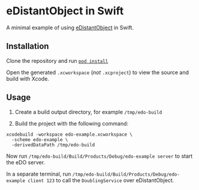 # eDistantObject in Swift

A minimal example of using [eDistantObject](https://github.com/google/eDistantObject) in Swift.

## Installation

Clone the repository and run [`pod install`](https://guides.cocoapods.org/using/getting-started.html)

Open the generated `.xcworkspace` (_not_ `.xcproject`) to view the source and build with Xcode.

## Usage

1. Create a build output directory, for example `/tmp/edo-build`

1. Build the project with the following command:

```
xcodebuild -workspace edo-example.xcworkspace \
  -scheme edo-example \
  -derivedDataPath /tmp/edo-build
```

Now run `/tmp/edo-build/Build/Products/Debug/edo-example server` to start the eDO server.

In a separate terminal, run
`/tmp/edo-build/Build/Products/Debug/edo-example client 123` to call the `DoublingService` over eDistantObject.

